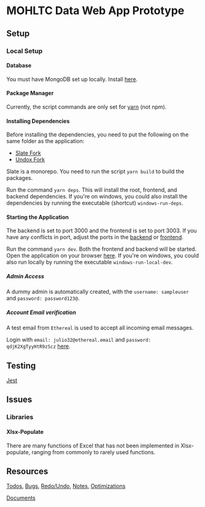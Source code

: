 # MOHLTC Data Web App Prototype

## Setup

### Local Setup

#### Database

You must have MongoDB set up locally. Install [here](https://www.mongodb.com/download-center/community).

#### Package Manager

Currently, the script commands are only set for [yarn](https://yarnpkg.com/lang/en/) (not npm).

#### Installing Dependencies

Before installing the dependencies, you need to put the following on the same folder as the application:

- [Slate Fork](https://github.com/greylemon/slate)
- [Undox Fork](https://github.com/greylemon/undox)

Slate is a monorepo. You need to run the script ```yarn build``` to build the packages.

Run the command `yarn deps`. This will install the root, frontend, and backend dependencies. If you're on windows, you could also install the dependencies by running the executable (shortcut) ```windows-run-deps```.

#### Starting the Application

The backend is set to port 3000 and the frontend is set to port 3003. If you have any conflicts in port, adjust the ports in the [backend](/backend/app.js) or [frontend](/frontend/webpack.dev.js).

Run the command `yarn dev`. Both the frontend and backend will be started. Open the application on your browser [here](http://localhost:3003). If you're on windows, you could also run locally by running the executable ```windows-run-local-dev```.

##### Admin Access

A dummy admin is automatically created, with the ```username: sampleuser``` and  ```password: password123@```.

##### Account Email verification

A test email from ```Ethereal``` is used to accept all incoming email messages.

Login with ```email: julio32@ethereal.email``` and ```password: qdjK2XgTyyHtR9zScz``` [here](https://ethereal.email/login).

## Testing

[Jest](https://jestjs.io/docs/en/tutorial-react)

## Issues

### Libraries

#### Xlsx-Populate

There are many functions of Excel that has not been implemented in Xlsx-populate, ranging from commonly to rarely used functions.

## Resources

[Todos](docs/TODOS.md), [Bugs](docs/BUGS.md), [Redo/Undo](docs/HISTORY.md), [Notes](docs/NOTES.md), [Optimizations](docs/OPTIMIZATIONS.md)

[Documents](https://drive.google.com/drive/folders/1I6qYLaF09vQbc-BvzwttG26WZ3t2yZSQ?usp=sharing)

